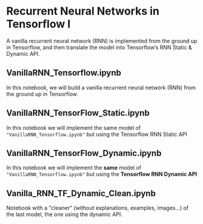 # Recurrent Neural Networks in Tensorflow I

A vanilla recurrent neural network (RNN) is implemented from the ground up in Tensorflow, and then translate the model into Tensorflow’s RNN Static & Dynamic API.

## VanillaRNN_Tensorflow.ipynb

In this notebook, we will build a vanilla recurrent neural network (RNN) from the ground up in Tensorflow.

## VanillaRNN_TensorFlow_Static.ipynb

In this notebook we will implement the same model of ``"VanillaRNN_Tensorflow.ipynb"`` but using the Tensorflow RNN Static API

## VanillaRNN_TensorFlow_Dynamic.ipynb

In this notebook we will implement the **same** model of ``"VanillaRNN_Tensorflow.ipynb"`` but using the **Tensorflow RNN Dynamic API**

## Vanilla_RNN_TF_Dynamic_Clean.ipynb

Notebook with a "cleaner" (without explanations, examples, images...) of the last model, the one using the dynamic API.